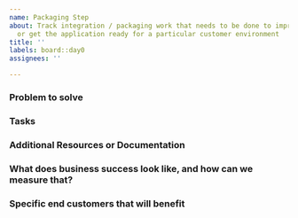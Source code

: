 ```yaml
---
name: Packaging Step
about: Track integration / packaging work that needs to be done to improve reliability
  or get the application ready for a particular customer environment
title: ''
labels: board::day0
assignees: ''

---
```


### Problem to solve
<!-- Describe the problem to solve, ideally in user story format -->

### Tasks
<!-- Outline the tasks that need to be done to accomplish this -->

### Additional Resources or Documentation
<!-- Outline any additional resources that might be useful -->

### What does business success look like, and how can we measure that?
<!-- Define both the success metrics and acceptance criteria. -->

### Specific end customers that will benefit
<!-- Include any customers and context as needed  -->
